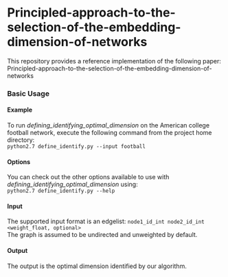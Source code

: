 # Principled-approach-to-the-selection-of-the-embedding-dimension-of-networks


This repository provides a reference implementation of the following paper:
Principled-approach-to-the-selection-of-the-embedding-dimension-of-networks


### Basic Usage

#### Example
To run *defining_identifying_optimal_dimension* on the American college football network, execute the following command from the project home directory:<br/>
	``python2.7 define_identify.py --input football``

#### Options
You can check out the other options available to use with *defining_identifying_optimal_dimension* using:<br/>
	``python2.7 define_identify.py --help``
  
#### Input
The supported input format is an edgelist:
	``node1_id_int node2_id_int <weight_float, optional>``		
The graph is assumed to be undirected and unweighted by default.

#### Output
The output is the optimal dimension identified by our algorithm.

